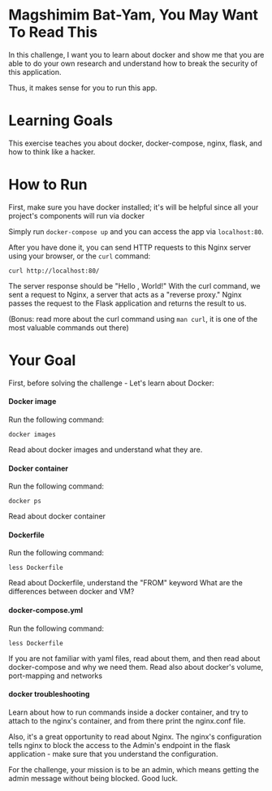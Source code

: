 # Magshimim Bat-Yam, You May Want To Read This

In this challenge, I want you to learn about docker and show me that you are able to do your own research and understand 
how to break the security of this application.

Thus, it makes sense for you to run this app.

# Learning Goals

This exercise teaches you about docker, docker-compose, nginx, flask, and how to think like a hacker.

# How to Run

First, make sure you have docker installed; it's will be helpful since all your project's components will run via docker

Simply run `docker-compose up` and you can access the app via `localhost:80`.

After you have done it, you can send HTTP requests to this Nginx server using your browser, or the `curl` command:

```
curl http://localhost:80/
```
The server response should be "Hello , World!"
With the curl command, we sent a request to Nginx, a server that acts as a "reverse proxy." Nginx passes the request to the Flask application and returns the result to us.

(Bonus: read more about the curl command using `man curl`, it is one of the most valuable commands out there)

# Your Goal

First, before solving the challenge - Let's learn about Docker:

#### Docker image
Run the following command:

```
docker images
```

Read about docker images and understand what they are.

#### Docker container
Run the following command:

```
docker ps
```

Read about docker container

#### Dockerfile
Run the following command:

```
less Dockerfile
```

Read about Dockerfile, understand the "FROM" keyword
What are the differences between docker and VM?

#### docker-compose.yml
Run the following command:

```
less Dockerfile
```

If you are not familiar with yaml files, read about them, and then read about docker-compose and why we need them. Read also about docker's volume, port-mapping and networks

#### docker troubleshooting

Learn about how to run commands inside a docker container, and try to attach to the nginx's container, and from there print the nginx.conf file. 

Also, it's a great opportunity to read about Nginx. The nginx's configuration tells nginx to block the access to the Admin's endpoint in the flask application - make sure that you understand the configuration. 

For the challenge, your mission is to be an admin, which means getting the admin message without being blocked. Good luck.
